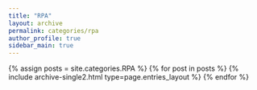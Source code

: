 ```yaml
---
title: "RPA"
layout: archive
permalink: categories/rpa
author_profile: true
sidebar_main: true
---
```



{% assign posts = site.categories.RPA %}
{% for post in posts %} {% include archive-single2.html type=page.entries_layout %} {% endfor %}
